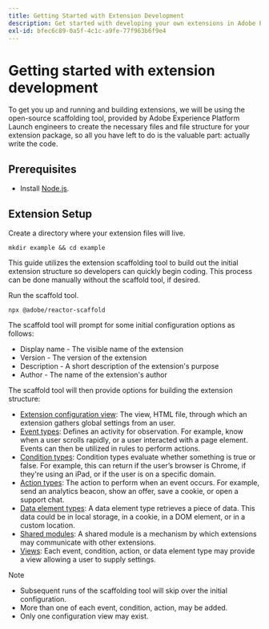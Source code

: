 ```yaml
---
title: Getting Started with Extension Development
description: Get started with developing your own extensions in Adobe Experience Platform Launch.
exl-id: bfec6c89-0a5f-4c1c-a9fe-77f963b6f9e4
---
```

# Getting started with extension development

To get you up and running and building extensions, we will be using the open-source scaffolding tool, provided by Adobe Experience Platform Launch engineers to create the necessary files and file structure for your extension package, so all you have left to do is the valuable part: actually write the code.

## Prerequisites

* Install [Node.js](https://nodejs.org/en/download/).

## Extension Setup

Create a directory where your extension files will live.

```shell
mkdir example && cd example
```

This guide utilizes the extension scaffolding tool to build out the initial extension structure so developers can quickly begin coding. This process can be done manually without the scaffold tool, if desired.

Run the scaffold tool.

```shell
npx @adobe/reactor-scaffold
```

The scaffold tool will prompt for some initial configuration options as follows:

* Display name - The visible name of the extension
* Version - The version of the extension
* Description - A short description of the extension's purpose
* Author - The name of the extension's author

The scaffold tool will then provide options for building the extension structure:

* [Extension configuration view](./configuration.md): The view, HTML file, through which an extension gathers global settings from an user.
* [Event types](./web/event-types.md): Defines an activity for observation. For example, know when a user scrolls rapidly, or a user interacted with a page element. Events can then be utilized in rules to perform actions.
* [Condition types](./web/condition-types.md): Condition types evaluate whether something is true or false.
For example, this can return if the user’s browser is Chrome, if they're using an iPad, or if the user is on a specific domain.
* [Action types](./web/action-types.md): The action to perform when an event occurs. For example, send an analytics beacon, show an offer, save a cookie, or open a support chat.
* [Data element types](./web/data-element-types.md): A data element type retrieves a piece of data. This data could be in local storage, in a cookie, in a DOM element, or in a custom location.
* [Shared modules](./web/shared.md): A shared module is a mechanism by which extensions may communicate with other extensions.
* [Views](./web/views.md): Each event, condition, action, or data element type may provide a view allowing a user to supply settings.

>[!NOTE]
>
>* Subsequent runs of the scaffolding tool will skip over the initial configuration.
>* More than one of each event, condition, action, may be added.
>* Only one configuration view may exist.
